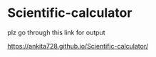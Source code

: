 # Scientific-calculator
plz go through this link for output

https://ankita728.github.io/Scientific-calculator/
